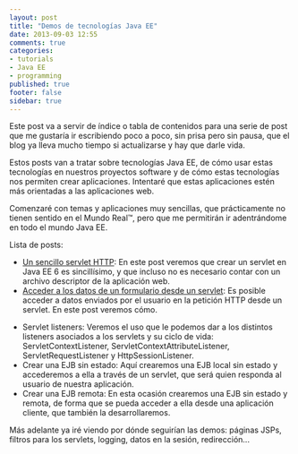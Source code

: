 ```yaml
---
layout: post
title: "Demos de tecnologías Java EE"
date: 2013-09-03 12:55
comments: true
categories: 
- tutorials
- Java EE
- programming
published: true
footer: false
sidebar: true
---
```


Este post va a servir de índice o tabla de contenidos para una serie de post que
me gustaría ir escribiendo poco a poco, sin prisa pero sin pausa, que el blog ya
lleva mucho tiempo si actualizarse y hay que darle vida.

Estos posts van a tratar sobre tecnologías Java EE, de cómo usar estas tecnologías
en nuestros proyectos software y de cómo estas tecnologías nos permiten crear 
aplicaciones. Intentaré que estas aplicaciones estén más orientadas a las aplicaciones
web.

Comenzaré con temas y aplicaciones muy sencillas, que prácticamente no tienen sentido
en el Mundo Real™, pero que me permitirán ir adentrándome en todo el mundo Java EE.

Lista de posts:

- [Un sencillo servlet HTTP](/blog/2013/09/03/sencillo-servlet-http): En este post veremos 
que crear un servlet en Java EE 6 es sincillísimo, y que incluso no es necesario
contar con un archivo descriptor de la aplicación web.
- [Acceder a los datos de un formulario desde un servlet](/blog/2013/09/13/servlet-lee-parametros):
Es posible acceder a datos enviados por el usuario en la petición HTTP desde un servlet. 
En este post veremos cómo.  

<!--
	http://theopentutorials.com/examples/java-ee/servlet/get-all-parameters-in-html-form-using-getparameternames/
	https://baurdotnet.wordpress.com/2011/01/31/getting-a-request-parameter-in-a-servlet/
	
	ampliarlo mediante un ejemplo de cómo enviar un archivo?  
-->

- Servlet listeners: Veremos el uso que le podemos dar a los distintos listeners asociados
a los servlets y su ciclo de vida: ServletContextListener, 
ServletContextAttributeListener, ServletRequestListener y HttpSessionListener.
- Crear una EJB sin estado: Aquí crearemos una EJB local sin estado y accederemos a
ella a través de un servlet, que será quien responda al usuario de nuestra aplicación.
- Crear una EJB remota: En esta ocasión crearemos una EJB sin estado y remota, de forma
que se pueda acceder a ella desde una aplicación cliente, que también la desarrollaremos.

Más adelante ya iré viendo por dónde seguirían las demos: páginas JSPs,
filtros para los servlets, logging, datos en la sesión, redirección...

<!-- 
	Por donde seguir?

	http://www3.ntu.edu.sg/home/ehchua/programming/java/JavaServlets.html
	http://www.journaldev.com/1877/java-servlet-tutorial-with-examples-for-beginners
	http://www.journaldev.com/1997/servlet-example-in-java-with-database-connection-and-log4j-integration
	http://www.journaldev.com/1933/java-servlet-filter-example-tutorial

-->